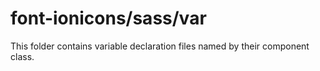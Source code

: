# font-ionicons/sass/var

This folder contains variable declaration files named by their component class.
